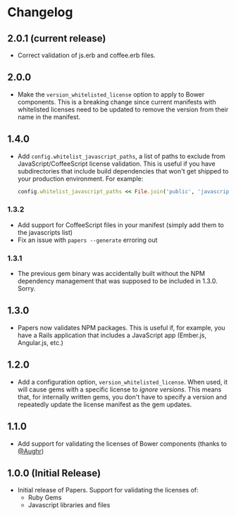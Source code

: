 # Changelog

## 2.0.1 (current release)

* Correct validation of js.erb and coffee.erb files.

## 2.0.0

* Make the `version_whitelisted_license` option to apply to Bower components.
  This is a breaking change since current manifests with whitelisted licenses
  need to be updated to remove the version from their name in the manifest.

## 1.4.0

* Add `config.whitelist_javascript_paths`, a list of paths to exclude from
  JavaScript/CoffeeScript license validation. This is useful if you have
  subdirectories that include build dependencies that won't get shipped to your
  production environment. For example:

  ```ruby
  config.whitelist_javascript_paths << File.join('public', 'javascripts', 'node_modules')
  ```

### 1.3.2

* Add support for CoffeeScript files in your manifest (simply add them to the javascripts list)
* Fix an issue with `papers --generate` erroring out

### 1.3.1

* The previous gem binary was accidentally built without the NPM dependency
  management that was supposed to be included in 1.3.0. Sorry.

## 1.3.0

* Papers now validates NPM packages. This is useful if, for example, you have a
  Rails application that includes a JavaScript app (Ember.js, Angular.js, etc.)

## 1.2.0

* Add a configuration option, `version_whitelisted_license`. When used, it will
  cause gems with a specific license to _ignore versions_. This means that, for
  internally written gems, you don't have to specify a version and repeatedly
  update the license manifest as the gem updates.

## 1.1.0

* Add support for validating the licenses of Bower components (thanks to [@Aughr](https://github.com/aughr))

## 1.0.0 (Initial Release)

* Initial release of Papers. Support for validating the licenses of:
  * Ruby Gems
  * Javascript libraries and files

